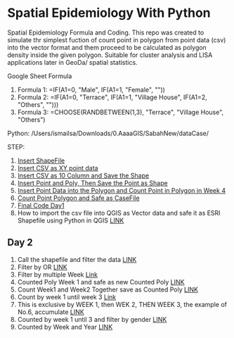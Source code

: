 # Spatial Epidemiology With Python
Spatial Epidemiology Formula and Coding. This repo was created to simulate thr simplest fuction of count point in polygon from point data (csv) into the vector format and them proceed to be calculated as polygon density inside the given polygon. Suitable for cluster analysis and LISA applications later in GeoDa/ spatial statistics.

Google Sheet Formula
1) Formula 1: =IF(A1=0, "Male", IF(A1=1, "Female", ""))
2) Formula 2: =IF(A1=0, "Terrace", IF(A1=1, "Village House", IF(A1=2, "Others", "")))
3) Formula 3: =CHOOSE(RANDBETWEEN(1,3), "Terrace", "Village House", "Others")

Python:
/Users/ismailsa/Downloads/0.AaaaGIS/SabahNew/dataCase/

STEP:
1) [Insert ShapeFile](https://github.com/ismailsakdo/spatial_epidemiology/blob/main/insertShapeFile.py)
2) [Insert CSV as XY point data](https://github.com/ismailsakdo/spatial_epidemiology/blob/main/insertCSVasVector.py)
3) [Insert CSV as 10 Column and Save the Shape](https://github.com/ismailsakdo/spatial_epidemiology/blob/main/insertCSV10colSHPsave.py)
4) [Insert Point and Poly, Then Save the Point as Shape](https://github.com/ismailsakdo/spatial_epidemiology/blob/main/insertPointPolygon.py)
5) [Insert Point Data into the Polygon and Count Point in Polygon in Week 4](https://github.com/ismailsakdo/spatial_epidemiology/blob/main/insertPointPolygon.py)
6) [Count Point Polygon and Safe as CaseFile](https://github.com/ismailsakdo/spatial_epidemiology/blob/main/countPointPolygonSave.py)
7) [Final Code Day1](https://github.com/ismailsakdo/spatial_epidemiology/blob/main/pointINpolygonClose.py)
8) How to import the csv file into QGIS as Vector data and safe it as ESRI Shapefile using Python in QGIS [LINK](https://github.com/ismailsakdo/spatial_epidemiology/blob/main/csvToSHP.py)

## Day 2
1) Call the shapefile and filter the data [LINK](https://github.com/ismailsakdo/spatial_epidemiology/blob/main/importFilter.py)
2) Filter by OR [LINK](https://github.com/ismailsakdo/spatial_epidemiology/blob/main/filterBYor.py)
3) Filter by multiple Week [Link](https://github.com/ismailsakdo/spatial_epidemiology/blob/main/filterWeek1till4.py)
4) Counted Poly Week 1 and safe as new Counted Poly [LINK](https://github.com/ismailsakdo/spatial_epidemiology/blob/main/countedPoly.py)
5) Count Week1 and Week2 Together save as Counted Poly [LINK](https://github.com/ismailsakdo/spatial_epidemiology/blob/main/week1%262.py)
6) Count by week 1 until week 3 [Link](https://github.com/ismailsakdo/spatial_epidemiology/blob/main/week1till3.py)
7) This is exclusive by WEEK 1, then WEK 2, THEN WEEK 3, the example of No.6, accumulate [LINK](https://github.com/ismailsakdo/spatial_epidemiology/blob/main/exclusiveWeek1Till3.py)
8) Counted by week 1 until 3 and filter by gender [LINK](https://github.com/ismailsakdo/spatial_epidemiology/blob/main/week1till5FILTERgender.py)
9) Counted by Week and Year [LINK](https://github.com/ismailsakdo/spatial_epidemiology/blob/main/caseWeek%26Year.py)
